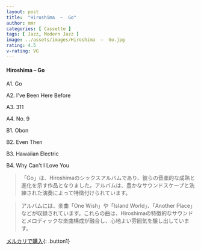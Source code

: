 ```yaml
---
layout: post
title:  "Hiroshima  –  Go"
author: mmr
categories: [ Cassette ]
tags: [ Jazz, Modern Jazz ]
image: ../assets/images/Hiroshima  –  Go.jpg
rating: 4.5
v-rating: VG
---
```


#### Hiroshima  –  Go

A1. Go

A2. I've Been Here Before

A3. 311

A4. No. 9

B1. Obon

B2. Even Then

B3. Hawaiian Electric

B4. Why Can't I Love You

> 「Go」は、Hiroshimaのシックスアルバムであり、彼らの音楽的な成熟と進化を示す作品となりました。アルバムは、豊かなサウンドスケープと洗練された演奏によって特徴付けられています。

> アルバムには、楽曲「One Wish」や「Island World」、「Another Place」などが収録されています。これらの曲は、Hiroshimaの特徴的なサウンドとメロディックな楽曲構成が融合し、心地よい雰囲気を醸し出しています。


[メルカリで購入](https://jp.mercari.com/item/m91171909677){: .button1}

